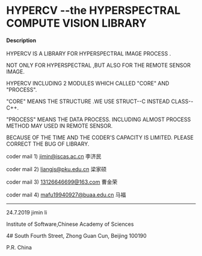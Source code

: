 # HYPERCV --the HYPERSPECTRAL COMPUTE VISION LIBRARY

#### Description

HYPERCV IS A LIBRARY FOR HYPERSPECTRAL IMAGE PROCESS .

NOT ONLY FOR HYPERSPECTRAL ,BUT ALSO FOR THE REMOTE SENSOR IMAGE.

HYPERCV INCLUDING 2 MODULES WHICH CALLED "CORE" AND "PROCESS".

"CORE" MEANS THE STRUCTURE .WE USE STRUCT--C INSTEAD CLASS--C++.

"PROCESS" MEANS THE DATA PROCESS. INCLUDING ALMOST PROCESS METHOD MAY USED IN REMOTE SENSOR.

BECAUSE OF THE TIME AND THE CODER'S CAPACITY IS LIMITED. PLEASE CORRECT THE BUG OF LIBRARY. 

coder mail 1) jimin@iscas.ac.cn 李济民

coder mail 2) liangjs@pku.edu.cn 梁家硕

coder mail 3) 13126646699@163.com 曹金荣

coder mail 4) mafu19940927@buaa.edu.cn 马福

__________________________________________________________________________

24.7.2019 jimin li

Institute of Software,Chinese Academy of Sciences 

4# South Fourth Street, Zhong Guan Cun, Beijing 100190

P.R. China
